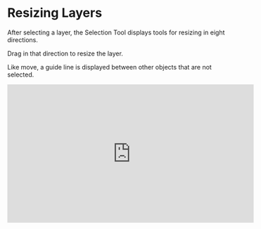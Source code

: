 # Resizing Layers

After selecting a layer, the Selection Tool displays tools for resizing in eight directions.

Drag in that direction to resize the layer.

Like move, a guide line is displayed between other objects that are not selected.

<iframe width="560" height="315" src="https://www.youtube.com/embed/UNo9ZF_85F4" frameborder="0" allow="accelerometer; autoplay; encrypted-media; gyroscope; picture-in-picture" allowfullscreen></iframe>